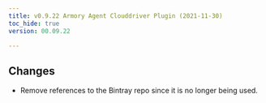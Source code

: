 ```yaml
---
title: v0.9.22 Armory Agent Clouddriver Plugin (2021-11-30)
toc_hide: true
version: 00.09.22

---
```


## Changes

- Remove references to the Bintray repo since it is no longer being used.
